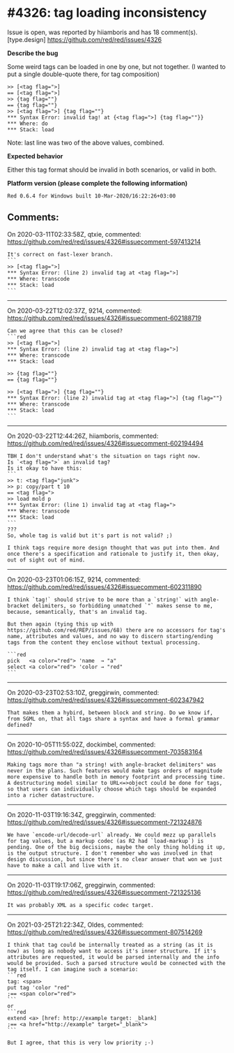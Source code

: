 
#4326: tag loading inconsistency
================================================================================
Issue is open, was reported by hiiamboris and has 18 comment(s).
[type.design]
<https://github.com/red/red/issues/4326>

**Describe the bug**

Some weird tags can be loaded in one by one, but not together.
(I wanted to put a single double-quote there, for tag composition)

```
>> [<tag flag=">]
== [<tag flag=">]
>> {tag flag=""}
== {tag flag=""}
>> [<tag flag=">] {tag flag=""}
*** Syntax Error: invalid tag! at {<tag flag=">] {tag flag=""}}
*** Where: do
*** Stack: load 
```
Note: last line was two of the above values, combined.

**Expected behavior**

Either this tag format should be invalid in both scenarios, or valid in both.

**Platform version (please complete the following information)**
```
Red 0.6.4 for Windows built 10-Mar-2020/16:22:26+03:00
```



Comments:
--------------------------------------------------------------------------------

On 2020-03-11T02:33:58Z, qtxie, commented:
<https://github.com/red/red/issues/4326#issuecomment-597413214>

    It's correct on fast-lexer branch.
    ```
    >> [<tag flag=">]
    *** Syntax Error: (line 2) invalid tag at <tag flag=">]
    *** Where: transcode
    *** Stack: load
    ```

--------------------------------------------------------------------------------

On 2020-03-22T12:02:37Z, 9214, commented:
<https://github.com/red/red/issues/4326#issuecomment-602188719>

    Can we agree that this can be closed?
    ```red
    >> [<tag flag=">]
    *** Syntax Error: (line 2) invalid tag at <tag flag=">]
    *** Where: transcode
    *** Stack: load 
    
    >> {tag flag=""}
    == {tag flag=""}
    
    >> [<tag flag=">] {tag flag=""}
    *** Syntax Error: (line 2) invalid tag at <tag flag=">] {tag flag=""}
    *** Where: transcode
    *** Stack: load 
    ```

--------------------------------------------------------------------------------

On 2020-03-22T12:44:26Z, hiiamboris, commented:
<https://github.com/red/red/issues/4326#issuecomment-602194494>

    TBH I don't understand what's the situation on tags right now.
    Is `<tag flag=">` an invalid tag?
    Is it okay to have this:
    ```
    >> t: <tag flag="junk">
    >> p: copy/part t 10
    == <tag flag=">
    >> load mold p
    *** Syntax Error: (line 1) invalid tag at <tag flag=">
    *** Where: transcode
    *** Stack: load 
    ```
    ???
    So, whole tag is valid but it's part is not valid? ;)
    
    I think tags require more design thought that was put into them. And once there's a specification and rationale to justify it, then okay, out of sight out of mind.

--------------------------------------------------------------------------------

On 2020-03-23T01:06:15Z, 9214, commented:
<https://github.com/red/red/issues/4326#issuecomment-602311890>

    I think `tag!` should strive to be more than a `string!` with angle-bracket delimiters, so forbidding unmatched `"` makes sense to me, because, semantically, that's an invalid tag.
    
    But then again (tying this up with https://github.com/red/REP/issues/68) there are no accessors for tag's name, attributes and values, and no way to discern starting/ending tags from the content they enclose without textual processing.
    
    ```red
    pick   <a color="red"> 'name  → "a"
    select <a color="red"> 'color → "red"
    ```

--------------------------------------------------------------------------------

On 2020-03-23T02:53:10Z, greggirwin, commented:
<https://github.com/red/red/issues/4326#issuecomment-602347942>

    That makes them a hybird, between block and string. Do we know if, from SGML on, that all tags share a syntax and have a formal grammar defined?

--------------------------------------------------------------------------------

On 2020-10-05T11:55:02Z, dockimbel, commented:
<https://github.com/red/red/issues/4326#issuecomment-703583164>

    Making tags more than "a string! with angle-bracket delimiters" was never in the plans. Such features would make tags orders of magnitude more expensive to handle both in memory footprint and processing time. A destructuring model similar to URL<=>object could be done for tags, so that users can individually choose which tags should be expanded into a richer datastructure.

--------------------------------------------------------------------------------

On 2020-11-03T19:16:34Z, greggirwin, commented:
<https://github.com/red/red/issues/4326#issuecomment-721324876>

    We have `encode-url/decode-url` already. We could mezz up parallels for tag values, but a markup codec (as R2 had `load-markup`) is pending. One of the big decisions, maybe the only thing holding it up, is the output structure. I don't remember who was involved in that design discussion, but since there's no clear answer that won we just have to make a call and live with it.

--------------------------------------------------------------------------------

On 2020-11-03T19:17:06Z, greggirwin, commented:
<https://github.com/red/red/issues/4326#issuecomment-721325136>

    It was probably XML as a specific codec target.

--------------------------------------------------------------------------------

On 2021-03-25T21:22:34Z, Oldes, commented:
<https://github.com/red/red/issues/4326#issuecomment-807514269>

    I think that tag could be internally treated as a string (as it is now) as long as nobody want to access it's inner structure. If it's attributes are requested, it would be parsed internally and the info would be provided. Such a parsed structure would be connected with the tag itself. I can imagine such a scenario:
    ```red
    tag: <span>
    put tag 'color "red"
    ;== <span color="red">
    ```
    or
    ```red
    extend <a> [href: http://example target: _blank]
    ;== <a href="http://example" target="_blank">
    ```
    
    But I agree, that this is very low priority ;-)

